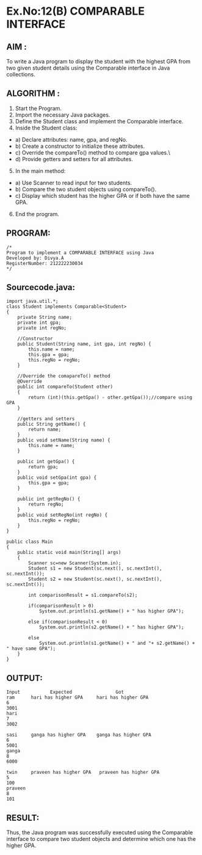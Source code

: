 # Ex.No:12(B)   COMPARABLE INTERFACE
## AIM :
To write a Java program to display the student with the highest GPA from two given student details using the Comparable interface in Java collections.


## ALGORITHM :
1.	Start the Program.
2.	Import the necessary Java packages.
3.	Define the Student class and implement the Comparable<Student> interface.
4. Inside the Student class:
-	a) Declare attributes: name, gpa, and regNo.
-	b) Create a constructor to initialize these attributes.
- c) Override the compareTo() method to compare gpa values.\
- d) Provide getters and setters for all attributes.
5.	In the main method:
- a) Use Scanner to read input for two students.
- b) Compare the two student objects using compareTo().
- c) Display which student has the higher GPA or if both have the same GPA.
6.	End the program.


## PROGRAM:
 ```
/*
Program to implement a COMPARABLE INTERFACE using Java
Developed by: Divya.A
RegisterNumber: 212222230034 
*/
```

## Sourcecode.java:
```
import java.util.*;
class Student implements Comparable<Student>
{
	private String name;
	private int gpa;
	private int regNo;
	
	//Constructor
	public Student(String name, int gpa, int regNo) {
		this.name = name;
		this.gpa = gpa;
		this.regNo = regNo;
	}
	
    //Override the comapareTo() method
	@Override
	public int compareTo(Student other)
	{
		return (int)(this.getGpa() - other.getGpa());//compare using GPA
	}
	
	//getters and setters
	public String getName() {
		return name;
	}
	public void setName(String name) {
		this.name = name;
	}
	
	public int getGpa() {
		return gpa;
	}
	public void setGpa(int gpa) {
		this.gpa = gpa;
	}
	
	public int getRegNo() {
		return regNo;
	}
	public void setRegNo(int regNo) {
		this.regNo = regNo;
	}
}

public class Main
{
	public static void main(String[] args)
	{
	    Scanner sc=new Scanner(System.in);
		Student s1 = new Student(sc.next(), sc.nextInt(), sc.nextInt());
		Student s2 = new Student(sc.next(), sc.nextInt(), sc.nextInt());
		
		int comparisonResult = s1.compareTo(s2);
		
		if(comparisonResult > 0)
			System.out.println(s1.getName() + " has higher GPA");
		
		else if(comparisonResult < 0)
			System.out.println(s2.getName() + " has higher GPA");
		
		else
			System.out.println(s1.getName() + " and "+ s2.getName() + " have same GPA");
	}
}
```

## OUTPUT:
```
Input    	    Expected            	Got	
ram      hari has higher GPA     hari has higher GPA
6
3001
hari
7
3002

sasi     ganga has higher GPA    ganga has higher GPA
6
5001
ganga
8
6000

twin     praveen has higher GPA   praveen has higher GPA
5
100
praveen
8
101

```


## RESULT:
Thus, the Java program was successfully executed using the Comparable interface to compare two student objects and determine which one has the higher GPA.




